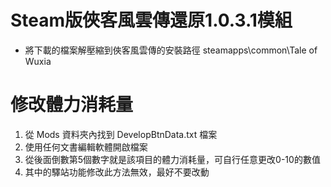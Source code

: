 # Steam版俠客風雲傳還原1.0.3.1模組
* 將下載的檔案解壓縮到俠客風雲傳的安裝路徑 steamapps\common\Tale of Wuxia

# 修改體力消耗量
1. 從 Mods 資料夾內找到 DevelopBtnData.txt 檔案
2. 使用任何文書編輯軟體開啟檔案
3. 從後面倒數第5個數字就是該項目的體力消耗量，可自行任意更改0-10的數值
4. 其中的驛站功能修改此方法無效，最好不要改動
